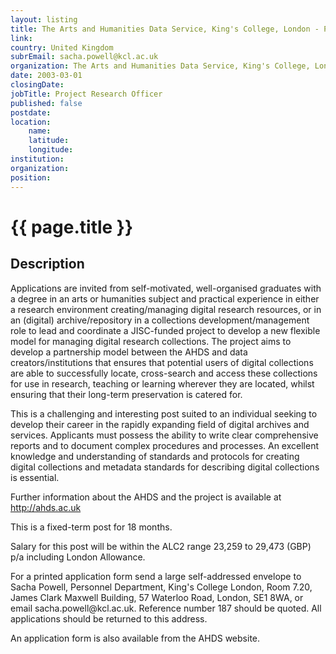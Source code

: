 ```yaml
---
layout: listing
title: The Arts and Humanities Data Service, King's College, London - Project Research Officer
link:
country: United Kingdom
subrEmail: sacha.powell@kcl.ac.uk
organization: The Arts and Humanities Data Service, King's College, London 
date: 2003-03-01
closingDate: 
jobTitle: Project Research Officer
published: false
postdate:
location:
    name: 
    latitude: 
    longitude: 
institution: 
organization: 
position: 
--- 
```



# {{ page.title }}

## Description


<p>Applications are invited from self-motivated, well-organised graduates with a degree in an arts or humanities subject and practical experience in either a research environment creating/managing digital research resources, or in an (digital) archive/repository in a collections development/management role to lead and coordinate a JISC-funded project to develop a new flexible model for managing digital research collections.  The project aims to develop a partnership model between the AHDS and data creators/institutions that ensures that potential users of digital collections are able to successfully locate, cross-search and access these collections for use in research, teaching or learning wherever they are located, whilst ensuring that their long-term preservation is catered for.</p>

<p>This is a challenging and interesting post suited to an individual seeking to develop their career in the rapidly expanding field of digital archives and services.  Applicants must possess the ability to write clear comprehensive reports and to document complex procedures and processes.  An excellent knowledge and understanding of standards and protocols for creating digital collections and metadata standards for describing digital collections is essential.</p>

<p>Further information about the AHDS and the project is available at <a href="http://ahds.ac.uk">http://ahds.ac.uk</a></p>

<p>This is a fixed-term post for 18 months.</p>

<p>Salary for this post will be within the ALC2 range 23,259 to 29,473 (GBP) p/a including London Allowance.</p>
<p>For a printed application form send a large self-addressed envelope to Sacha Powell, Personnel Department, King's College London, Room 7.20, James Clark Maxwell Building, 57 Waterloo Road, London, SE1 8WA,  or email sacha.powell@kcl.ac.uk. Reference number 187 should be quoted. All applications should be returned to this address.</p>

<p>An application form is also available from the AHDS website.</p>
